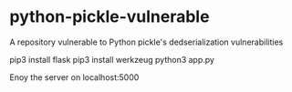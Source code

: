 # python-pickle-vulnerable
A repository vulnerable to Python pickle's dedserialization vulnerabilities

pip3 install flask
pip3 install werkzeug
python3 app.py


Enoy the server on localhost:5000
